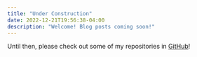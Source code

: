 ```yaml
---
title: "Under Construction"
date: 2022-12-21T19:56:38-04:00
description: "Welcome! Blog posts coming soon!"
---
```


Until then, please check out some of my repositories in [GitHub](https://github.com/Kaitachi)!
